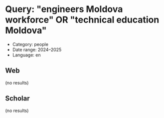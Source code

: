 # Query: "engineers Moldova workforce" OR "technical education Moldova"
- Category: people
- Date range: 2024–2025
- Language: en

## Web

(no results)

## Scholar

(no results)

